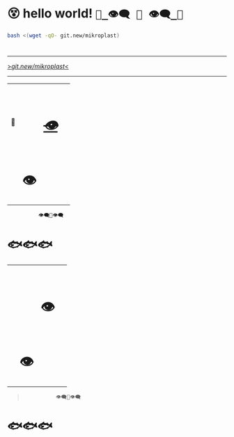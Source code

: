 # 😵 hello world!  ` 🫲_👁️‍🗨️ 👄 👁️‍🗨️_🫱  `


```bash
bash <(wget -qO- git.new/mikroplast)
```


# 

---

[>_git.new/mikroplast_<](https://git.new/mikroplast)

---

<table><tbody><tr><td>&nbsp;</td><td>&nbsp;</td><td>&nbsp;</td><td>&nbsp;</td></tr><tr><td>🏒</td><td>&nbsp;</td><td><h1><i><s><strong><u>👁️</u></strong></s></i></h1></td><td>&nbsp;</td></tr><tr><td>&nbsp;</td><td><h1>👁️</h1></td><td>&nbsp;</td><td>&nbsp;</td></tr></tbody></table>

```python
          👁️‍🗨️👄👁️‍🗨️
```

# 🐟🐟🐟
<table><tbody><tr><td>&nbsp;</td><td>&nbsp;</td><td>&nbsp;</td><td>&nbsp;</td></tr><tr><td>&nbsp;</td><td>&nbsp;</td><td><h1>👁️</h1></td><td>&nbsp;</td></tr><tr><td>&nbsp;</td><td><h1>👁️</h1></td><td>&nbsp;</td><td>&nbsp;</td></tr></tbody></table>

> ```python
>           👁️‍🗨️👄👁️‍🗨️
> ```

# 🐟🐟🐟
